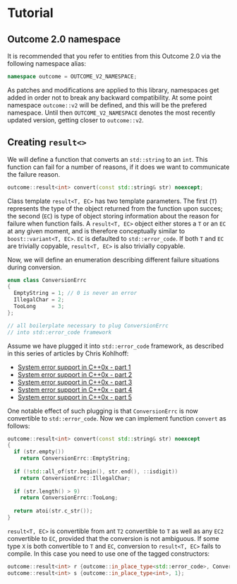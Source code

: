 # Tutorial

## Outcome 2.0 namespace

It is recommended that you refer to entities from this Outcome 2.0 via the following namespace alias:

```c++
namespace outcome = OUTCOME_V2_NAMESPACE;
```

As patches and modifications are applied to this library, namespaces get added in order
not to break any backward compatibility. At some point namespace `outcome::v2` will be defined,
and this will be the prefered namespace. Until then `OUTCOME_V2_NAMESPACE` denotes the most recently
updated version, getting closer to `outcome::v2`.

## Creating `result<>`

We will define a function that converts an `std::string` to an `int`. This function can fail for a number of reasons,
if it does we want to communicate the failure reason.

```c++
outcome::result<int> convert(const std::string& str) noexcept;
```

Class template `result<T, EC>` has two template parameters. The first (`T`) represents the type of the object
returned from the function upon succes; the second (`EC`) is type of object storing information about the reason
for failure when function fails. A `result<T, EC>` object either stores a `T` or an `EC` at any given moment,
and is therefore conceptually similar to `boost::variant<T, EC>`. `EC` is defaulted to `std::error_code`.
If both `T` and `EC` are trivially copyable, `result<T, EC>` is also trivially copyable.

Now, we will define an enumeration describing different failure situations during conversion.

```c++
enum class ConversionErrc
{
  EmptyString = 1; // 0 is never an error
  IllegalChar = 2;
  TooLong     = 3;
};

// all boilerplate necessary to plug ConversionErrc
// into std::error_code framework
```

Assume we have plugged it into `std::error_code` framework, as described in this series of articles by Chris Kohlhoff:
 * [System error support in C++0x - part 1](http://blog.think-async.com/2010/04/system-error-support-in-c0x-part-1.html)
 * [System error support in C++0x - part 2](http://blog.think-async.com/2010/04/system-error-support-in-c0x-part-2.html)
 * [System error support in C++0x - part 3](http://blog.think-async.com/2010/04/system-error-support-in-c0x-part-3.html)
 * [System error support in C++0x - part 4](http://blog.think-async.com/2010/04/system-error-support-in-c0x-part-4.html)
 * [System error support in C++0x - part 5](http://blog.think-async.com/2010/04/system-error-support-in-c0x-part-5.html)

One notable effect of such plugging is that `ConversionErrc` is now convertible to `std::error_code`.
Now we can implement function `convert` as follows: 

```c++
outcome::result<int> convert(const std::string& str) noexcept
{
  if (str.empty())
    return ConversionErrc::EmptyString;
    
  if (!std::all_of(str.begin(), str.end(), ::isdigit))
    return ConversionErrc::IllegalChar;
    
  if (str.length() > 9)
    return ConversionErrc::TooLong;
  
  return atoi(str.c_str());
}
```

`result<T, EC>` is convertible from ant `T2` convertible to `T` as well as any `EC2` convertible to `EC`,
provided that the conversion is not ambiguous. If some type `X` is both convertible to `T` and `EC`, 
conversion to `result<T, EC>` fails to compile. In this case you need to use one of the tagged constructors:


```c++
outcome::result<int> r {outcome::in_place_type<std::error_code>, ConversionErrc::EmptyString};
outcome::result<int> s {outcome::in_place_type<int>, 1};
```
